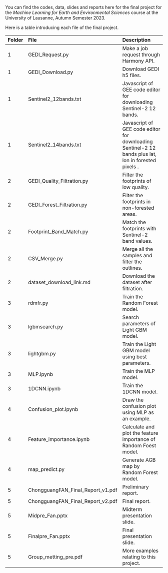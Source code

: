 You can find the codes, data, slides and reports here for the final project for the *Machine Learning for Earth and Environmental Sciences* course at the University of Lausanne, Autumn Semester 2023.

Here is a table introducing each file of the final project.

| Folder    | File | Description    |
| :------- | :------ | :------- |
| 1     | GEDI_Request.py   | Make a job request through Harmony API.     |
| 1 | GEDI_Download.py | Download GEDI h5 files. |
| 1 | Sentinel2_12bands.txt | Javascript of GEE code editor for downloading Sentinel-2 12 bands. |
|1 | Sentinel2_14bands.txt | Javascript of GEE code editor for downloading Sentinel-2 12 bands plus lat, lon in forested pixels .|
|2| GEDI_Quality_Filtration.py | Filter the footprints of low quality.|
|2| GEDI_Forest_Filtration.py | Filter the footprints in non-forested areas.|
|2| Footprint_Band_Match.py | Match the footprints with Sentinel-2 band values.|
|2| CSV_Merge.py | Merge all the samples and filter the outlines.|
|2| dataset_download_link.md | Download the dataset after filtration.|
|3| rdmfr.py| Train the Random Forest model.|
|3| lgbmsearch.py| Search parameters of Light GBM model.|
|3| lightgbm.py| Train the Light GBM model using best parameters.|
|3| MLP.ipynb| Train the MLP model.|
|3| 1DCNN.ipynb| Train the 1DCNN model.|
|4| Confusion_plot.ipynb| Draw the confusion plot using MLP as an example.|
|4| Feature_importance.ipynb| Calculate and plot the feature importance of Random Foest model.|
|4| map_predict.py| Generate AGB map by Random Forest model.|
|5| ChongguangFAN_Final_Report_v1.pdf| Preliminary report.|
|5| ChongguangFAN_Final_Report_v2.pdf| Final report.|
|5| Midpre_Fan.pptx| Midterm presentation slide.|
|5| Finalpre_Fan.pptx| Final presentation slide.|
|5| Group_metting_pre.pdf| More examples relating to this project.|
